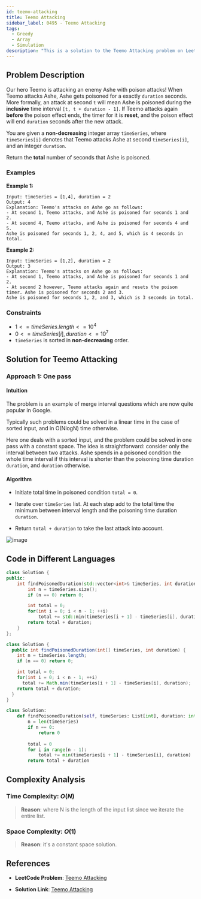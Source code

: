 ```yaml
---
id: teemo-attacking
title: Teemo Attacking
sidebar_label: 0495 - Teemo Attacking
tags:
  - Greedy
  - Array
  - Simulation
description: "This is a solution to the Teemo Attacking problem on LeetCode."
---
```


## Problem Description

Our hero Teemo is attacking an enemy Ashe with poison attacks! When Teemo attacks Ashe, Ashe gets poisoned for a exactly `duration` seconds. More formally, an attack at second `t` will mean Ashe is poisoned during the **inclusive** time interval `[t, t + duration - 1]`. If Teemo attacks again **before** the poison effect ends, the timer for it is **reset**, and the poison effect will end `duration` seconds after the new attack.

You are given a **non-decreasing** integer array `timeSeries`, where `timeSeries[i]` denotes that Teemo attacks Ashe at second `timeSeries[i]`, and an integer `duration`.

Return the **total** number of seconds that Ashe is poisoned.

### Examples

**Example 1:**
```
Input: timeSeries = [1,4], duration = 2
Output: 4
Explanation: Teemo's attacks on Ashe go as follows:
- At second 1, Teemo attacks, and Ashe is poisoned for seconds 1 and 2.
- At second 4, Teemo attacks, and Ashe is poisoned for seconds 4 and 5.
Ashe is poisoned for seconds 1, 2, 4, and 5, which is 4 seconds in total.
```

**Example 2:**

```
Input: timeSeries = [1,2], duration = 2
Output: 3
Explanation: Teemo's attacks on Ashe go as follows:
- At second 1, Teemo attacks, and Ashe is poisoned for seconds 1 and 2.
- At second 2 however, Teemo attacks again and resets the poison timer. Ashe is poisoned for seconds 2 and 3.
Ashe is poisoned for seconds 1, 2, and 3, which is 3 seconds in total.
```

### Constraints

- $1 <= timeSeries.length <= 10^4$
- $0 <= timeSeries[i], duration <= 10^7$
- `timeSeries` is sorted in **non-decreasing** order.

## Solution for Teemo Attacking

### Approach 1: One pass
#### Intuition

The problem is an example of merge interval questions which are now quite popular in Google.

Typically such problems could be solved in a linear time in the case of sorted input, and in O(Nlog⁡N) time otherwise. 

Here one deals with a sorted input, and the problem could be solved in one pass with a constant space. The idea is straightforward: consider only the interval between two attacks. Ashe spends in a poisoned condition the whole time interval if this interval is shorter than the poisoning time duration `duration`, and `duration` otherwise.

#### Algorithm

- Initiate total time in poisoned condition `total = 0`.

- Iterate over `timeSeries` list. At each step add to the total time the minimum between interval length and the poisoning time duration `duration`.

- Return `total + duration` to take the last attack into account.

![image](https://assets.leetcode.com/static_assets/media/original_images/495/ashe.png)
## Code in Different Languages

<Tabs>
<TabItem value="cpp" label="C++">
  <SolutionAuthor name="@Shreyash3087"/>

```cpp
class Solution {
public:
    int findPoisonedDuration(std::vector<int>& timeSeries, int duration) {
        int n = timeSeries.size();
        if (n == 0) return 0;

        int total = 0;
        for(int i = 0; i < n - 1; ++i)
            total += std::min(timeSeries[i + 1] - timeSeries[i], duration);
        return total + duration;
    }
};
```
</TabItem>
<TabItem value="java" label="Java">
  <SolutionAuthor name="@Shreyash3087"/>

```java
class Solution {
  public int findPoisonedDuration(int[] timeSeries, int duration) {
    int n = timeSeries.length;
    if (n == 0) return 0;

    int total = 0;
    for(int i = 0; i < n - 1; ++i)
      total += Math.min(timeSeries[i + 1] - timeSeries[i], duration);
    return total + duration;
  }
}
```

</TabItem>
<TabItem value="python" label="Python">
  <SolutionAuthor name="@Shreyash3087"/>

```python
class Solution:
    def findPoisonedDuration(self, timeSeries: List[int], duration: int) -> int:
        n = len(timeSeries)
        if n == 0:
            return 0
        
        total = 0
        for i in range(n - 1):
            total += min(timeSeries[i + 1] - timeSeries[i], duration)
        return total + duration     
```
</TabItem>
</Tabs>

## Complexity Analysis

### Time Complexity: $O(N)$

> **Reason**: where N is the length of the input list since we iterate the entire list.

### Space Complexity: $O(1)$

> **Reason**: it's a constant space solution.

## References

- **LeetCode Problem**: [Teemo Attacking](https://leetcode.com/problems/teemo-attacking/description/)

- **Solution Link**: [Teemo Attacking](https://leetcode.com/problems/teemo-attacking/solutions/)
